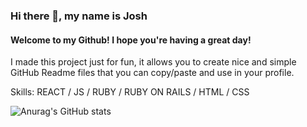 ### Hi there 👋, my name is Josh
#### Welcome to my Github! I hope you're having a great day!

I made this project just for fun, it allows you to create nice and simple GitHub Readme files that you can copy/paste and use in your profile.

Skills: REACT / JS / RUBY / RUBY ON RAILS / HTML / CSS


![Anurag's GitHub stats](https://github-readme-stats.vercel.app/api?username=joshtkim)

